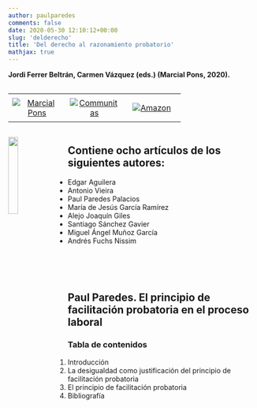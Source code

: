 ```yaml
---
author: paulparedes
comments: false
date: 2020-05-30 12:10:12+00:00
slug: 'delderecho'
title: 'Del derecho al razonamiento probatorio'
mathjax: true
---
```


**Jordi Ferrer Beltrán, Carmen Vázquez (eds.) (Marcial Pons, 2020).**

<style>
.verticalhorizontal {
    display: table-cell;
    vertical-align: middle;
}
</style>

<div class="verticalhorizontal">
<table style="width: 100%; table-layout: fixed;"><tr>
  <td width="33%" style="text-align:center; padding: 0.5rem"><a href="https://www.marcialpons.es/libros/del-derecho-al-razonamiento-probatorio/9788491237679/"><img src="marcial.png" alt="Marcial Pons"></a></td>
  <td width="33%" style="text-align:center; padding: 0.5rem"><a href="https://www.communitas.pe/es/teorias-de-la-interpretacion-y-argumentacion-juridica/97602-del-derecho-al-razonamiento-probatorio-9788491237679.html"><img src="communitas.png" alt="Communitas"></a></td>
  <td width="33%" style="text-align:center; padding: 0.5rem"><a href="https://www.amazon.com/-/es/Jordi-Ferrer-Beltr%C3%A1n/dp/8491237674"><img src="amazon.png" alt="Amazon"></a></td>
</tr></table>
</div>

<a href="https://www.marcialpons.es/media/pdf/9788491237679.pdf"><img src='/img/delderecho.jpg' width=20% align='left' style="margin-right: 20px; margin-bottom: 20px;"></a>

## Contiene ocho artículos de los siguientes autores:

+ Edgar Aguilera
+ Antonio Vieira
+ Paul Paredes Palacios
+ María de Jesús García Ramírez
+ Alejo Joaquín Giles
+ Santiago Sánchez Gavier
+ Miguel Ángel Muñoz García
+ Andrés Fuchs Nissim

</br>
</br>
</br>

## Paul Paredes. El principio de facilitación probatoria en el proceso laboral

### Tabla de contenidos

1. Introducción
2. La desigualdad como justificación del principio de facilitación probatoria
3. El principio de facilitación probatoria
4. Bibliografía
